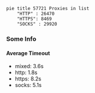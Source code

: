 
```mermaid
pie title 57721 Proxies in list
    "HTTP" : 26470
    "HTTPS": 8469
    "SOCKS" : 29920
```

### Some Info
#### Average Timeout

- mixed: 3.6s
- http: 1.8s
- https: 8.2s
- socks: 5.1s